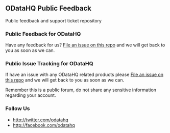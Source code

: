 ## ODataHQ Public Feedback

Public feedback and support ticket repository

### Public Feedback for ODataHQ

Have any feedback for us? [File an issue on this repo](https://github.com/odatahq/Feedback/issues/new) and we will get back to you as soon as we can.

### Public Issue Tracking for ODataHQ

If have an issue with any ODataHQ related products please [File an issue on this repo](https://github.com/odatahq/Feedback/issues/new) and we will get back to you as soon as we can.

Remember this is a public forum, do not share any sensitive information regarding your account.

### Follow Us

+ http://twitter.com/odatahq
+ http://facebook.com/odatahq

